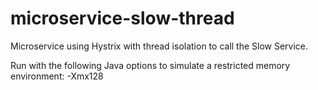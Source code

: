 # microservice-slow-thread

Microservice using Hystrix with thread isolation to call the Slow Service.

Run with the following Java options to simulate a restricted memory environment:
-Xmx128

